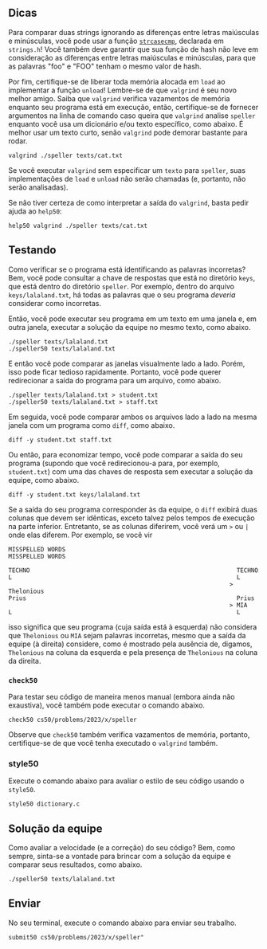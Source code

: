 Dicas
-----

Para comparar duas strings ignorando as diferenças entre letras maiúsculas e minúsculas, você pode usar a função [`strcasecmp`](https://man.cs50.io/3/strcasecmp), declarada em `strings.h`! Você também deve garantir que sua função de hash não leve em consideração as diferenças entre letras maiúsculas e minúsculas, para que as palavras "foo" e "FOO" tenham o mesmo valor de hash.

Por fim, certifique-se de liberar toda memória alocada em `load` ao implementar a função `unload`! Lembre-se de que `valgrind` é seu novo melhor amigo. Saiba que `valgrind` verifica vazamentos de memória enquanto seu programa está em execução, então, certifique-se de fornecer argumentos na linha de comando caso queira que `valgrind` analise `speller` enquanto você usa um dicionário e/ou texto específico, como abaixo. É melhor usar um texto curto, senão `valgrind` pode demorar bastante para rodar.

    valgrind ./speller texts/cat.txt
    

Se você executar `valgrind` sem especificar um `texto` para `speller`, suas implementações de `load` e `unload` não serão chamadas (e, portanto, não serão analisadas).

Se não tiver certeza de como interpretar a saída do `valgrind`, basta pedir ajuda ao `help50`:

    help50 valgrind ./speller texts/cat.txt
    

Testando
--------

Como verificar se o programa está identificando as palavras incorretas? Bem, você pode consultar a chave de respostas que está no diretório `keys`, que está dentro do diretório `speller`. Por exemplo, dentro do arquivo `keys/lalaland.txt`, há todas as palavras que o seu programa _deveria_ considerar como incorretas.

Então, você pode executar seu programa em um texto em uma janela e, em outra janela, executar a solução da equipe no mesmo texto, como abaixo.

    ./speller texts/lalaland.txt
    ./speller50 texts/lalaland.txt
    

E então você pode comparar as janelas visualmente lado a lado. Porém, isso pode ficar tedioso rapidamente. Portanto, você pode querer redirecionar a saída do programa para um arquivo, como abaixo.

    ./speller texts/lalaland.txt > student.txt
    ./speller50 texts/lalaland.txt > staff.txt
    

Em seguida, você pode comparar ambos os arquivos lado a lado na mesma janela com um programa como `diff`, como abaixo.

    diff -y student.txt staff.txt
    

Ou então, para economizar tempo, você pode comparar a saída do seu programa (supondo que você redirecionou-a para, por exemplo, `student.txt`) com uma das chaves de resposta sem executar a solução da equipe, como abaixo.

    diff -y student.txt keys/lalaland.txt
    

Se a saída do seu programa corresponder às da equipe, o `diff` exibirá duas colunas que devem ser idênticas, exceto talvez pelos tempos de execução na parte inferior. Entretanto, se as colunas diferirem, você verá um `>` ou `|` onde elas diferem. Por exemplo, se você vir

    MISSPELLED WORDS                                                MISSPELLED WORDS
    
    TECHNO                                                          TECHNO
    L                                                               L
                                                                  > Thelonious
    Prius                                                           Prius
                                                                  > MIA
    L                                                               L
    

isso significa que seu programa (cuja saída está à esquerda) não considera que `Thelonious` ou `MIA` sejam palavras incorretas, mesmo que a saída da equipe (à direita) considere, como é mostrado pela ausência de, digamos, `Thelonious` na coluna da esquerda e pela presença de `Thelonious` na coluna da direita.

### `check50`

Para testar seu código de maneira menos manual (embora ainda não exaustiva), você também pode executar o comando abaixo.

    check50 cs50/problems/2023/x/speller
    

Observe que `check50` também verifica vazamentos de memória, portanto, certifique-se de que você tenha executado o `valgrind` também.

### style50

Execute o comando abaixo para avaliar o estilo de seu código usando o `style50`.

    style50 dictionary.c
    

Solução da equipe
-----------------

Como avaliar a velocidade (e a correção) do seu código? Bem, como sempre, sinta-se a vontade para brincar com a solução da equipe e comparar seus resultados, como abaixo.

    ./speller50 texts/lalaland.txt
    

Enviar
------

No seu terminal, execute o comando abaixo para enviar seu trabalho.

    submit50 cs50/problems/2023/x/speller"